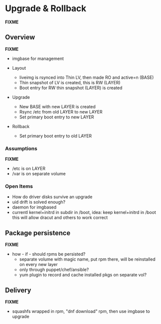 # Upgrade & Rollback

**FIXME**

## Overview

**FIXME**

- imgbase for management
- Layout
  - liveimg is rsynced into Thin LV, then made RO and active=n (BASE)
  - Thin snapshot of LV is created, this is RW (LAYER)
  - Boot entry for RW thin snapshot (LAYER) is created

- Upgrade
  - New BASE with new LAYER is created
  - Rsync /etc from old LAYER to new LAYER
  - Set primary boot entry to new LAYER

- Rollback
  - Set primary boot entry to old LAYER


### Assumptions

**FIXME**

- /etc is on LAYER
- /var is on separate volume


### Open Items

- How do driver disks survive an upgrade
- uid drift is solved enough?
- daemon for imgbased
- currentl kernel+initrd in subdir in /boot, idea: keep kernel+initrd in /boot
  this will allow dracut and others to work correct

## Package persistence

**FIXME**

- how - if - should rpms be persisted?
  - separate volume with magic name, put rpm there, will be reinstalled on
    every new layer
  - only through puppet/chef/ansible?
  - yum plugin to record and cache installed pkgs on separate vol?

## Delivery

**FIXME**

- squashfs wrapped in rpm, "dnf download" rpm, then use imgbase to upgrade
